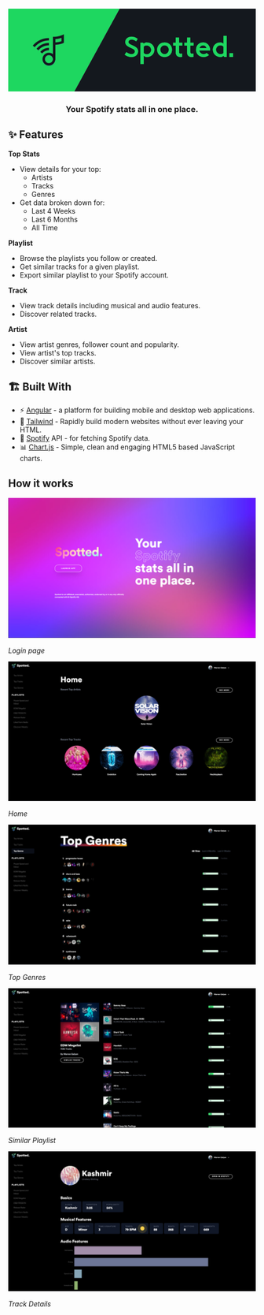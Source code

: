 <p align="center"><img src="src/assets/images/preview.png" ></p>
<h3 align="center">Your Spotify stats all in one place.</h3>


## ✨ Features

**Top Stats**

- View details for your top:
  - Artists
  - Tracks
  - Genres
- Get data broken down for:
  - Last 4 Weeks
  - Last 6 Months
  - All Time

**Playlist**

- Browse the playlists you follow or created.
- Get similar tracks for a given playlist.
- Export similar playlist to your Spotify account.

**Track**

- View track details including musical and audio features.
- Discover related tracks.

**Artist**

- View artist genres, follower count and popularity.
- View artist's top tracks.
- Discover similar artists.

## 🏗️ Built With

- ⚡ [Angular](https://angular.io/)  - a platform for building mobile and desktop web applications.
- 🎨 [Tailwind](https://tailwindcss.com/) - Rapidly build modern websites without ever leaving your HTML.
- 🎵 [Spotify](https://developer.spotify.com/documentation/web-api/) API - for fetching Spotify data.
- 📊 [Chart.js](https://www.chartjs.org/) - Simple, clean and engaging HTML5 based JavaScript charts.

## How it works

![Login](images/login.jpg)

*Login page*

![Home](images/home.jpg)

*Home*

![Top Genres](images/genre.jpg)

*Top Genres*

![Similar Playlist](images/playlist.jpg)

*Similar Playlist*

![Track Details](images/track.jpg)

*Track Details*
